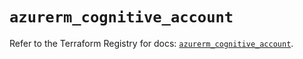 # `azurerm_cognitive_account`

Refer to the Terraform Registry for docs: [`azurerm_cognitive_account`](https://registry.terraform.io/providers/hashicorp/azurerm/4.6.0/docs/resources/cognitive_account).
